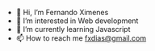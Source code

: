 - 👋 Hi, I’m Fernando Ximenes
- 👀 I’m interested in Web development
- 🌱 I’m currently learning Javascript
- 📫 How to reach me fxdias@gmail.com

<!---
fxdias/fxdias is a ✨ special ✨ repository because its `README.md` (this file) appears on your GitHub profile.
You can click the Preview link to take a look at your changes.
--->
